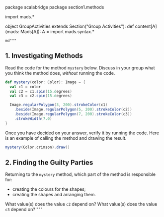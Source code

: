 package scalabridge
package section1.methods

import mads.*

object GroupActivities extends Section("Group Activities"):
  def content[A](mads: Mads[A]): A =
    import mads.syntax.*
  
    md"""
## 1. Investigating Methods

Read the code for the method `mystery` below. Discuss in your group what you think the method does, *without* running the code. 

```scala
def mystery(color: Color): Image = {
  val c1 = color
  val c2 = c1.spin(15.degrees)
  val c3 = c2.spin(15.degrees)

  Image.regularPolygon(3, 200).strokeColor(c1)
    .beside(Image.regularPolygon(5, 200).strokeColor(c2))
    .beside(Image.regularPolygon(7, 200).strokeColor(c3))
    .strokeWidth(7.0)
}
```

Once you have decided on your answer, verify it by running the code. Here is an example of calling the method and drawing the result.

```scala
mystery(Color.crimson).draw()
```


## 2. Finding the Guilty Parties

Returning to the `mystery` method, which part of the method is responsible for:

- creating the colours for the shapes;
- creating the shapes and arranging them.

What value(s) does the value `c2` depend on?
What value(s) does the value `c3` depend on?
"""
